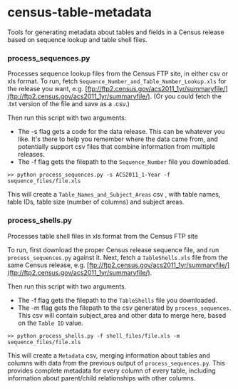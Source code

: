census-table-metadata
=====================

Tools for generating metadata about tables and fields in a Census release
based on sequence lookup and table shell files.

### process_sequences.py ###

Processes sequence lookup files from the Census FTP site, in either csv or xls
format. To run, fetch `Sequence_Number_and_Table_Number_Lookup.xls` for the
release you want, e.g. [ftp://ftp2.census.gov/acs2011_1yr/summaryfile/](ftp://ftp2.census.gov/acs2011_1yr/summaryfile/).
(Or you could fetch the .txt version of the file and save as a .csv.)

Then run this script with two arguments:

- The -s flag gets a code for the data release. This can be whatever you like.
It's there to help you remember where the data came from, and potentially
support csv files that combine information from multiple releases.
- The -f flag gets the filepath to the `Sequence_Number` file you downloaded.

`>> python process_sequences.py -s ACS2011_1-Year -f sequence_files/file.xls`

This will create a `Table_Names_and_Subject_Areas` csv , with table names,
table IDs, table size (number of columns) and subject areas.


### process_shells.py ###

Processes table shell files in xls format from the Census FTP site

To run, first download the proper Census release sequence file, and run
`process_sequences.py` against it. Next, fetch a `TableShells.xls` file from
the same Census release, e.g. [ftp://ftp2.census.gov/acs2011_1yr/summaryfile/](ftp://ftp2.census.gov/acs2011_1yr/summaryfile/).

Then run this script with two arguments.

- The -f flag gets the filepath to the `TableShells` file you downloaded.
- The -m flag gets the filepath to the csv generated by `process_sequences`.
This csv will contain subject_area and other data to merge here, based on
the `Table ID` value.

`>> python process_shells.py -f shell_files/file.xls -m sequence_files/file.xls`

This will create a `Metadata` csv, merging information about tables and columns
with data from the previous output of `process_sequences.py`. This provides
complete metadata for every column of every table, including information about
parent/child relationships with other columns.
